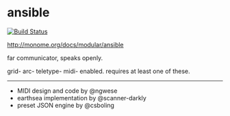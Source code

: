 # ansible

[![Build Status](https://travis-ci.org/monome/ansible.svg?branch=master)](https://travis-ci.org/monome/ansible)

http://monome.org/docs/modular/ansible

far communicator, speaks openly.

grid- arc- teletype- midi- enabled. requires at least one of these.


---

- MIDI design and code by @ngwese
- earthsea implementation by @scanner-darkly
- preset JSON engine by @csboling


